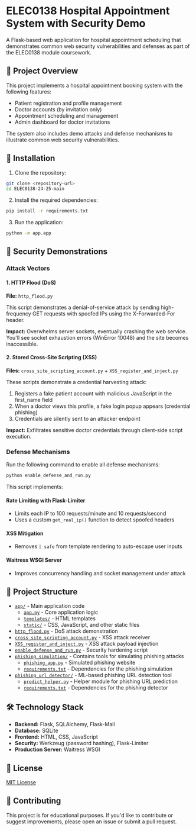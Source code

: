 # ELEC0138 Hospital Appointment System with Security Demo

A Flask-based web application for hospital appointment scheduling that demonstrates common web security vulnerabilities and defenses as part of the ELEC0138 module coursework.

## 🏥 Project Overview

This project implements a hospital appointment booking system with the following features:
- Patient registration and profile management
- Doctor accounts (by invitation only)
- Appointment scheduling and management
- Admin dashboard for doctor invitations

The system also includes demo attacks and defense mechanisms to illustrate common web security vulnerabilities.

## 🚀 Installation

1. Clone the repository:
```bash
git clone <repository-url>
cd ELEC0138-24-25-main
```

2. Install the required dependencies:
```bash
pip install -r requirements.txt
```

3. Run the application:
```bash
python -m app.app
```

## 🔐 Security Demonstrations

### Attack Vectors

#### 1. HTTP Flood (DoS)
**File:** `http_flood.py`

This script demonstrates a denial-of-service attack by sending high-frequency GET requests with spoofed IPs using the X-Forwarded-For header.

**Impact:** Overwhelms server sockets, eventually crashing the web service. You'll see socket exhaustion errors (WinError 10048) and the site becomes inaccessible.

#### 2. Stored Cross-Site Scripting (XSS)
**Files:** `cross_site_scripting_account.py` + `XSS_register_and_inject.py`

These scripts demonstrate a credential harvesting attack:
1. Registers a fake patient account with malicious JavaScript in the first_name field
2. When a doctor views this profile, a fake login popup appears (credential phishing)
3. Credentials are silently sent to an attacker endpoint

**Impact:** Exfiltrates sensitive doctor credentials through client-side script execution.

### Defense Mechanisms

Run the following command to enable all defense mechanisms:
```bash
python enable_defense_and_run.py
```

This script implements:

#### Rate Limiting with Flask-Limiter
- Limits each IP to 100 requests/minute and 10 requests/second
- Uses a custom `get_real_ip()` function to detect spoofed headers

#### XSS Mitigation
- Removes `| safe` from template rendering to auto-escape user inputs

#### Waitress WSGI Server
- Improves concurrency handling and socket management under attack

## 📂 Project Structure

- [`app/`](ELEC0138-24-25-main/app) - Main application code
  - [`app.py`](ELEC0138-24-25-main/app/app.py) - Core application logic
  - [`templates/`](ELEC0138-24-25-main/app/templates) - HTML templates
  - [`static/`](ELEC0138-24-25-main/app/static) - CSS, JavaScript, and other static files
- [`http_flood.py`](ELEC0138-24-25-main/http_flood.py) - DoS attack demonstration
- [`cross_site_scripting_account.py`](ELEC0138-24-25-main/cross_site_scripting_account.py) - XSS attack receiver
- [`XSS_register_and_inject.py`](ELEC0138-24-25-main/XSS_register_and_inject.py) - XSS attack payload injection
- [`enable_defense_and_run.py`](ELEC0138-24-25-main/enable_defense_and_run.py) - Security hardening script
- [`phishing_simulation/`](ELEC0138-24-25-main/phishing_simulation) - Contains tools for simulating phishing attacks
  - [`phishing_app.py`](ELEC0138-24-25-main/phishing_simulation/phishing_app.py) - Simulated phishing website
  - [`requirements.txt`](ELEC0138-24-25-main/phishing_simulation/requirements.txt) - Dependencies for the phishing simulation
- [`phishing_url_detector/`](ELEC0138-24-25-main/phishing_url_detector) - ML-based phishing URL detection tool
  - [`predict_helper.py`](ELEC0138-24-25-main/phishing_url_detector/predict_helper.py) - Helper module for phishing URL prediction
  - [`requirements.txt`](ELEC0138-24-25-main/phishing_url_detector/requirements.txt) - Dependencies for the phishing detector

## 🛠️ Technology Stack

- **Backend:** Flask, SQLAlchemy, Flask-Mail
- **Database:** SQLite
- **Frontend:** HTML, CSS, JavaScript
- **Security:** Werkzeug (password hashing), Flask-Limiter
- **Production Server:** Waitress WSGI

## 📄 License

[MIT License](LICENSE)

## 🤝 Contributing

This project is for educational purposes. If you'd like to contribute or suggest improvements, please open an issue or submit a pull request.
